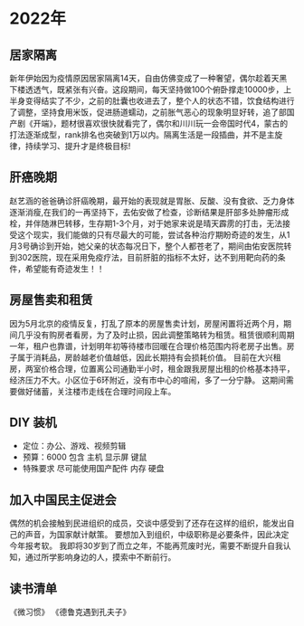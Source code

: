 # 2022年

## 居家隔离 

新年伊始因为疫情原因居家隔离14天，自由仿佛变成了一种奢望，偶尔趁着天黑下楼透透气，既紧张有兴奋。这段期间，每天坚持做100个俯卧撑走10000步，上半身变得结实了不少，之前的肚囊也收进去了，整个人的状态不错，饮食结构进行了调整，坚持食用米饭，促进肠道蠕动，之前胀气恶心的现象明显好转，追了部国产剧《开端》，题材很喜欢很快就看完了，偶尔和川川玩一会帝国时代4，蒙古的打法逐渐成型，rank排名也突破到1万以内。隔离生活是一段插曲，并不是主旋律，持续学习、提升才是终极目标!

## 肝癌晚期

赵艺涵的爸爸确诊肝癌晚期，最开始的表现就是胃胀、反酸、没有食欲、乏力身体逐渐消瘦,在我们的一再坚持下，去佑安做了检查，诊断结果是肝部多处肿瘤形成栓，并伴随淋巴转移，生存期1-3个月，对于她家来说是晴天霹雳的打击，无法接受这个现实，我们能做的只有尽最大的可能，尝试各种治疗期盼奇迹的发生，从1月3号确诊到开始，她父亲的状态每况日下，整个人都苍老了，期间由佑安医院转到302医院，现在采用免疫疗法，目前肝脏的指标不太好，达不到用靶向药的条件，希望能有奇迹发生！！

## 房屋售卖和租赁

因为5月北京的疫情反复，打乱了原本的房屋售卖计划，房屋闲置将近两个月，期间几乎没有购房者看房，为了及时止损，因此调整策略转为租赁。租赁很顺利周期一年，租户也靠谱，计划明年初等待楼市回暖在合理价格范围内将老房子出售。房子属于消耗品，房龄越老价值越低，因此长期持有会损耗价值。
目前在大兴租房，两室价格合理，位置离公司通勤半小时，租金跟我房屋出租的价格基本持平，经济压力不大。小区位于6环附近，没有市中心的喧闹，多了一分宁静。
这期间需要做好储蓄，关注楼市走线在合理时间段上车。

## DIY 装机

- 定位：办公、游戏、视频剪辑
- 预算：6000 包含 主机 显示屏 键鼠 
- 特殊要求 尽可能使用国产配件 内存 硬盘

## 加入中国民主促进会

偶然的机会接触到民进组织的成员，交谈中感受到了还存在这样的组织，能发出自己的声音，为国家献计献策。
要想加入到组织，中级职称是必要条件，因此决定今年报考软。
我即将30岁到了而立之年，不能再荒废时光，需要不断提升自我认知，通过所学影响身边的人，摸索中不断前行。

## 读书清单

《微习惯》
《德鲁克遇到孔夫子》
